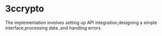 # 3ccrypto
The implementation involves setting up API integration,designing a simple interface,processing data ,and handling errors.
